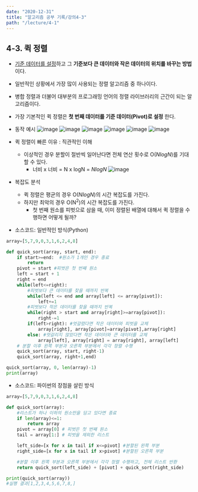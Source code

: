 ```yaml
---
date: "2020-12-31"
title: "알고리즘 공부 기록/강의4-3"
path: "/lecture/4-1"
---
```


## 4-3. 퀵 정렬
- <u>기준 데이터를 설정</u>하고 그 __기준보다 큰 데이터와 작은 데이터의 위치를 바꾸는 방법__ 이다.
- 일반적인 상황에서 가장 많이 사용되는 정렬 알고리즘 중 하나이다.
- 병합 정렬과 더불어 대부분의 프로그래밍 언어의 정렬 라이브러리의 근간이 되는 알고리즘이다.
- 가장 기본적인 퀵 정렬은 __첫 번째 데이터를 기준 데이터(Pivot)로 설정__ 한다.

- 동작 예시
![image](https://user-images.githubusercontent.com/71132893/103400553-e4ba9280-4b88-11eb-80bd-672924947f0c.png)
![image](https://user-images.githubusercontent.com/71132893/103400596-07e54200-4b89-11eb-9ed6-1ffb62bfa564.png)
![image](https://user-images.githubusercontent.com/71132893/103400582-fe5bda00-4b88-11eb-8608-e5f02b351565.png)
![image](https://user-images.githubusercontent.com/71132893/103400620-1af81200-4b89-11eb-811f-07991dd05de6.png)
![image](https://user-images.githubusercontent.com/71132893/103400638-28150100-4b89-11eb-83e3-ef684c810256.png)
![image](https://user-images.githubusercontent.com/71132893/103400649-37944a00-4b89-11eb-97e2-bef94e9e49b2.png)

- 퀵 정렬이 빠른 이유 : 직관적인 이해
    - 이상적인 경우 분할이 절반씩 일어난다면 전체 연산 횟수로 O(_NlogN_)를 기대할 수 있다.
        - 너비 x 너비 = N x logN = _NlogN_
        ![image](https://user-images.githubusercontent.com/71132893/103400691-64e0f800-4b89-11eb-96de-dcb01e776f2c.png)

- 복잡도 분석
    - 퀵 정렬은 평균의 경우 O(_NlogN_)의 시간 복잡도를 가진다.
    - 하지만 최악의 경우 O(N<sup>2</sup>)의 시간 복잡도를 가진다.
        - 첫 번째 원소를 피벗으로 삼을 때, 이미 정렬된 배열에 대해서 퀵 정렬을 수행하면 어떻게 될까?

- 소스코드: 일반적인 방식(Python)

```python
array=[5,7,9,0,3,1,6,2,4,8]

def quick_sort(array, start, end):
    if start>=end:  #원소가 1개인 경우 종료
        return
    pivot = start #피벗은 첫 번째 원소
    left = start + 1
    right = end
    while(left<=right):
        #피벗보다 큰 데이터를 찾을 때까지 반복
        while(left <= end and array[left] <= array[pivot]):
            left+=1
        #피벗보다 작은 데이터를 찾을 때까지 반복
        while(right > start and array[right]>=array[pivot]):
            right-=1
        if(left>right): #엇갈렸다면 작은 데이터와 피벗을 교체
            array[right], array[pivot]=array[pivot],array[right]
        else: #엇갈리지 않았다면 작은 데이터와 큰 데이터를 교체
            array[left], array[right] = array[right], array[left]
    # 분할 이후 왼쪽 부분과 오른쪽 부분에서 각각 정렬 수행
    quick_sort(array, start, right-1)
    quick_sort(array, right+1,end)

quick_sort(array, 0, len(array)-1)
print(array)
```

- 소스코드: 파이썬의 장점을 살린 방식

```python
array=[5,7,9,0,3,1,6,2,4,8]

def quick_sort(array):
    #리스트가 하나 이하의 원소만을 담고 있다면 종료
    if len(array)<=1:
        return array
    pivot = array[0] # 피벗은 첫 번째 원소
    tail = array[1:] # 피벗을 제외한 리스트

    left_side=[x for x in tail if x<=pivot] #분할된 왼쪽 부분
    right_side=[x for x in tail if x>pivot] #분할된 오른쪽 부분

    #분할 이후 왼쪽 부분과 오른쪽 부분에서 각각 정렬 수행하고, 전체 리스트 반환
    return quick_sort(left_side) + [pivot] + quick_sort(right_side)

print(quick_sort(array))
#실행 결과[1,2,3,4,5,6,7,8,]
```